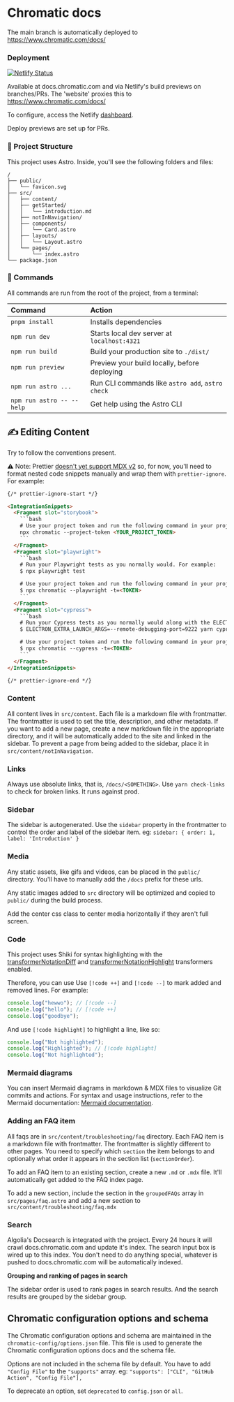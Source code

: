 # Chromatic docs

The main branch is automatically deployed to https://www.chromatic.com/docs/

### Deployment

[![Netlify Status](https://api.netlify.com/api/v1/badges/3e1d4d54-1349-4c8a-b214-788ae7aac3a4/deploy-status)](https://app.netlify.com/sites/chromatic2-docs/deploys)

Available at docs.chromatic.com and via Netlify's build previews on branches/PRs. The 'website' proxies this to https://www.chromatic.com/docs/

To configure, access the Netlify [dashboard](https://app.netlify.com/sites/chromatic2-docs/overview).

Deploy previews are set up for PRs.

### 🚀 Project Structure

This project uses Astro. Inside, you'll see the following folders and files:

```
/
├── public/
│   └── favicon.svg
├── src/
│   ├── content/
│   ├── getStarted/
│   │   └── introduction.md
│   ├── notInNavigation/
│   ├── components/
│   │   └── Card.astro
│   ├── layouts/
│   │   └── Layout.astro
│   └── pages/
│       └── index.astro
└── package.json
```

### 🧞 Commands

All commands are run from the root of the project, from a terminal:

| Command                   | Action                                           |
| :------------------------ | :----------------------------------------------- |
| `pnpm install`            | Installs dependencies                            |
| `npm run dev`             | Starts local dev server at `localhost:4321`      |
| `npm run build`           | Build your production site to `./dist/`          |
| `npm run preview`         | Preview your build locally, before deploying     |
| `npm run astro ...`       | Run CLI commands like `astro add`, `astro check` |
| `npm run astro -- --help` | Get help using the Astro CLI                     |

## ✍️ Editing Content

Try to follow the conventions present.

⚠️ Note: Prettier [doesn't yet support MDX v2](https://arc.net/l/quote/iwcytzrp) so, for now, you'll need to format nested code snippets manually and wrap them with `prettier-ignore`. For example:

<!-- prettier-ignore-start -->

```html
{/* prettier-ignore-start */}

<IntegrationSnippets>
  <Fragment slot="storybook">
    ```bash
    # Use your project token and run the following command in your project directory
    npx chromatic --project-token <YOUR_PROJECT_TOKEN>
    ```
  </Fragment>
  <Fragment slot="playwright">
    ```bash
    # Run your Playwright tests as you normally would. For example:
    $ npx playwright test

    # Use your project token and run the following command in your project directory
    $ npx chromatic --playwright -t=<TOKEN>
    ```
  </Fragment>
  <Fragment slot="cypress">
    ```bash
    # Run your Cypress tests as you normally would along with the ELECTRON_EXTRA_LAUNCH_ARGS prefix
    $ ELECTRON_EXTRA_LAUNCH_ARGS=--remote-debugging-port=9222 yarn cypress run

    # Use your project token and run the following command in your project directory
    $ npx chromatic --cypress -t=<TOKEN>
    ```
  </Fragment>
</IntegrationSnippets>

{/* prettier-ignore-end */}
```

<!-- prettier-ignore-end -->

### Content

All content lives in `src/content`. Each file is a markdown file with frontmatter. The frontmatter is used to set the title, description, and other metadata. If you want to add a new page, create a new markdown file in the appropriate directory, and it will be automatically added to the site and linked in the sidebar. To prevent a page from being added to the sidebar, place it in `src/content/notInNavigation`.

### Links

Always use absolute links, that is, `/docs/<SOMETHING>`. Use `yarn check-links` to check for broken links. It runs against prod.

### Sidebar

The sidebar is autogenerated. Use the `sidebar` property in the frontmatter to control the order and label of the sidebar item. eg: `sidebar: { order: 1, label: 'Introduction' }`

### Media

Any static assets, like gifs and videos, can be placed in the `public/` directory. You'll have to manually add the `/docs` prefix for these urls.

Any static images added to `src` directory will be optimized and copied to `public/` during the build process.

Add the center css class to center media horizontally if they aren't full screen.

### Code

This project uses Shiki for syntax highlighting with the [transformerNotationDiff](https://shiki.style/packages/transformers#transformernotationdiff) and [transformerNotationHighlight](https://shiki.style/packages/transformers#transformernotationhighlight) transformers enabled.

Therefore, you can use Use `[!code ++]` and `[!code --]` to mark added and removed lines. For example:

```js
console.log("hewwo"); // [!code --]
console.log("hello"); // [!code ++]
console.log("goodbye");
```

And use `[!code highlight]` to highlight a line, like so:

```js
console.log("Not highlighted");
console.log("Highlighted"); // [!code highlight]
console.log("Not highlighted");
```

### Mermaid diagrams

You can insert Mermaid diagrams in markdown & MDX files to visualize Git commits and actions. For syntax and usage instructions, refer to the Mermaid documentation: [Mermaid documentation](https://mermaid.js.org/syntax/gitgraph.html).

### Adding an FAQ item

All faqs are in `src/content/troubleshooting/faq` directory. Each FAQ item is a markdown file with frontmatter. The frontmatter is slightly different to other pages. You need to specify which `section` the item belongs to and optionally what order it appears in the section list (`sectionOrder`).

To add an FAQ item to an existing section, create a new `.md` or `.mdx` file. It'll automatically get added to the FAQ index page.

To add a new section, include the section in the `groupedFAQs` array in `src/pages/faq.astro` and add a new section to `src/content/troubleshooting/faq.mdx`

### Search

Algolia's Docsearch is integrated with the project. Every 24 hours it will crawl docs.chromatic.com and update it's index. The search input box is wired up to this index. You don't need to do anything special, whatever is pushed to docs.chromatic.com will be automatically indexed.

**Grouping and ranking of pages in search**

The sidebar order is used to rank pages in search results. And the search results are grouped by the sidebar group.

## Chromatic configuration options and schema

The Chromatic configuration options and schema are maintained in the `chromatic-config/options.json` file. This file is used to generate the Chromatic configuration options docs and the schema file.

Options are not included in the schema file by default. You have to add `"Config File"` to the `"supports"` array. eg: `"supports": ["CLI", "GitHub Action", "Config File"],`

To deprecate an option, set `deprecated` to `config.json` or `all`.
